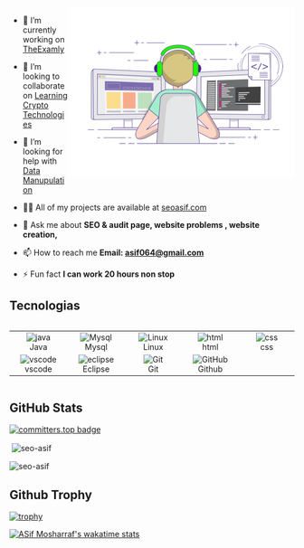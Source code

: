 



<img align="right" alt="Coding" width="400" src="https://raw.githubusercontent.com/devSouvik/devSouvik/master/gif3.gif">

- 🔭 I’m currently working on [TheExamly](https://www.theexamly.com)

- 👯 I’m looking to collaborate on [Learning Crypto Technologies](https://www.learncrypto.com)

- 🤝 I’m looking for help with [Data Manupulation](https://www.Bizdatainsights.com)

- 👨‍💻 All of my projects are available at [seoasif.com](seoasif.com)

- 💬 Ask me about **SEO & audit page, website problems , website creation,**

- 📫 How to reach me **Email: asif064@gmail.com**

- ⚡ Fun fact **I can work 20 hours non stop**



<h2 style="">Tecnologias</h2>
<div style="display: flex; align-items: flex-start; align: center">
<table align="center">
  <tr>
    <td align="center" width="96">
        <img src="https://techstack-generator.vercel.app/java-icon.svg" alt="java" width="65" height="65" /><br>Java
    </td>
     </td>
              <td align="center" width="96">
        <img src="https://techstack-generator.vercel.app/mysql-icon.svg" width="48" height="48" alt="Mysql" />
      <br>Mysql
    </td>
     <td align="center" width="96">
        <img src="https://skillicons.dev/icons?i=linux" width="48" height="48" alt="Linux" />
      <br>Linux
    </td>
        <td align="center" width="96">
        <img src="https://skillicons.dev/icons?i=nodejs" width="48" height="48" alt="html" />
      <br>html
      </td>
    <td align="center" width="96">
        <img src="https://skillicons.dev/icons?i=css" width="48" height="48" alt="css" />
      <br>css
    </td>
    
  </tr>
  <tr>
    <td align="center" width="96">
        <img src="https://skillicons.dev/icons?i=vscode" alt="vscode" width="65" height="65" />
      <br>vscode
    </td>
    <td align="center" width="96"> 
        <img src="https://skillicons.dev/icons?i=eclipse" width="48" height="48" alt="eclipse" />
      <br>Eclipse
    </td>
    <td align="center"  width="96">
        <img src="https://user-images.githubusercontent.com/25181517/192108372-f71d70ac-7ae6-4c0d-8395-51d8870c2ef0.png" width="48" height="48" alt="Git" />
      <br>Git
    </td>
    <td align="center"  width="96">
        <img src="https://techstack-generator.vercel.app/github-icon.svg" width="48" height="48" alt="GitHub" />
      <br>Github
    </td>
 </tr>
</table>
<br>

</div>

## GitHub Stats
[![committers.top badge](https://user-badge.committers.top/bangladesh/seo-asif.svg)](https://user-badge.committers.top/bangladesh/seo-asif)

<p>&nbsp;<img align="center" src="https://github-readme-stats.vercel.app/api?username=seo-asif&show_icons=true&locale=en&theme=transparent" alt="seo-asif" /></p>

<p><img align="center" src="https://github-readme-streak-stats.herokuapp.com/?user=seo-asif" alt="seo-asif" /></p>

## Github Trophy

[![trophy](https://github-profile-trophy.vercel.app/?username=seo-asif)](https://github.com/ryo-ma/github-profile-trophy)

<p align="center"><a target="_blank" rel="noreferrer" href="https://github-readme-stats.vercel.app/api/wakatime?username=seo-asif%22%3E" <img src="https://github-readme- 
 stats.vercel.app/api/wakatime?username=seo-asif" alt="Total time coded since Jul 07 2023" /></a></p>

[![ASif Mosharraf's wakatime stats](https://github-readme-stats.vercel.app/api/wakatime?username=asif064)](https://github.com/seo-asif/github-readme-stats)





